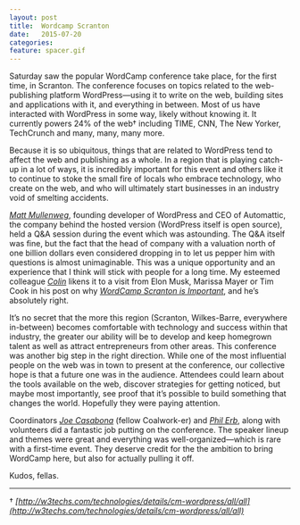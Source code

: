 ```yaml
---
layout: post
title:  Wordcamp Scranton
date:   2015-07-20
categories:
feature: spacer.gif
---
```

Saturday saw the popular WordCamp conference take place, for the first time, in Scranton. The conference focuses on topics related to the web-publishing platform WordPress—using it to write on the web, building sites and applications with it, and everything in between. Most of us have interacted with WordPress in some way, likely without knowing it. It currently powers 24% of the web† including TIME, CNN, The New Yorker, TechCrunch and many, many, many more.

Because it is so ubiquitous, things that are related to WordPress tend to affect the web and publishing as a whole. In a region that is playing catch-up in a lot of ways, it is incredibly important for this event and others like it to continue to stoke the small fire of locals who embrace technology, who create on the web, and who will ultimately start businesses in an industry void of smelting accidents.

_[Matt Mullenweg](http://ma.tt/)_, founding developer of WordPress and CEO of Automattic, the company behind the hosted version (WordPress itself is open source), held a Q&A session during the event which was astounding. The Q&A itself was fine, but the fact that the head of company with a valuation north of one billion dollars even considered dropping in to let us pepper him with questions is almost unimaginable. This was a unique opportunity and an experience that I think will stick with people for a long time. My esteemed colleague _[Colin](http://cdevroe.com/)_ likens it to a visit from Elon Musk, Marissa Mayer or Tim Cook in his post on why _[WordCamp Scranton is Important](http://cdevroe.com/blog/13035/why-wordcamp-scranton-is-important)_, and he’s absolutely right.

It’s no secret that the more this region (Scranton, Wilkes-Barre, everywhere in-between) becomes comfortable with technology and success within that industry, the greater our ability will be to develop and keep homegrown talent as well as attract entrepreneurs from other areas. This conference was another big step in the right direction. While one of the most influential people on the web was in town to present at the conference, our collective hope is that a future one was in the audience. Attendees could learn about the tools available on the web, discover strategies for getting noticed, but maybe most importantly, see proof that it’s possible to build something that changes the world. Hopefully they were paying attention.

Coordinators _[Joe Casabona](http://casabona.org/)_ (fellow Coalwork-er) and _[Phil Erb](http://www.philerb.com/)_, along with volunteers did a fantastic job putting on the conference. The speaker lineup and themes were great and everything was well-organized—which is rare with a first-time event. They deserve credit for the the ambition to bring WordCamp here, but also for actually pulling it off. 

Kudos, fellas.


***

† _[http://w3techs.com/technologies/details/cm-wordpress/all/all](http://w3techs.com/technologies/details/cm-wordpress/all/all)_